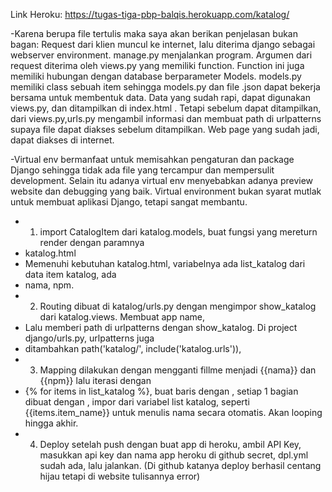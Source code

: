 Link Heroku: https://tugas-tiga-pbp-balqis.herokuapp.com/katalog/

-Karena berupa file tertulis maka saya akan berikan penjelasan bukan bagan:
Request dari klien muncul ke internet, lalu diterima django sebagai webserver environment.
manage.py menjalankan program. 
Argumen dari request diterima oleh views.py yang memiliki function.
Function ini juga memiliki hubungan dengan database berparameter Models. 
models.py memiliki class sebuah item sehingga models.py dan file .json dapat bekerja bersama
untuk membentuk data. Data yang sudah rapi, dapat digunakan views.py, dan 
ditampilkan di index.html . Tetapi sebelum dapat ditampilkan, dari views.py,urls.py mengambil
informasi dan membuat path di urlpatterns supaya file dapat diakses sebelum ditampilkan. Web page
yang sudah jadi, dapat diakses di internet.

-Virtual env bermanfaat untuk memisahkan pengaturan dan package Django sehingga tidak ada
file yang tercampur dan mempersulit development. Selain itu adanya virtual env menyebabkan
adanya preview website dan debugging yang baik.
Virtual environment bukan syarat mutlak untuk membuat aplikasi Django, tetapi sangat membantu.

- 1. import CatalogItem dari katalog.models, buat fungsi yang mereturn render dengan paramnya 
- katalog.html
- Memenuhi kebutuhan katalog.html, variabelnya ada list_katalog dari data item katalog, ada 
- nama, npm.
- 2. Routing dibuat di katalog/urls.py dengan mengimpor show_katalog dari katalog.views. Membuat app name,
- Lalu memberi path di urlpatterns dengan show_katalog. Di project django/urls.py, urlpatterns juga 
- ditambahkan path('katalog/', include('katalog.urls')),
- 3. Mapping dilakukan dengan mengganti fillme menjadi {{nama}} dan {{npm}} lalu iterasi dengan
- {% for items in list_katalog %}, buat baris dengan <tr>, setiap 1 bagian dibuat dengan <th>, impor
  dari variabel list katalog, seperti {{items.item_name}} untuk menulis nama secara otomatis. Akan
  looping hingga akhir.
- 4. Deploy setelah push dengan buat app di heroku, ambil API Key, masukkan api key dan nama app
  heroku di github secret, dpl.yml sudah ada, lalu jalankan. (Di github katanya deploy berhasil 
  centang hijau tetapi di website tulisannya error)
